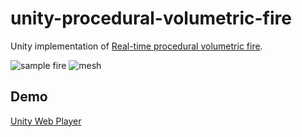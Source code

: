 unity-procedural-volumetric-fire
=================

Unity implementation of [Real-time procedural volumetric fire](http://dl.acm.org/citation.cfm?id=1230131).

![sample fire](https://raw.githubusercontent.com/mattatz/unity-procedural-volumetric-fire/master/Captures/procedural-volumetric-fire.gif)
![mesh](https://raw.githubusercontent.com/mattatz/unity-procedural-volumetric-fire/master/Captures/mesh.gif)

## Demo
[Unity Web Player](https://mattatz.github.io/unity/procedural-volumetric-fire)


